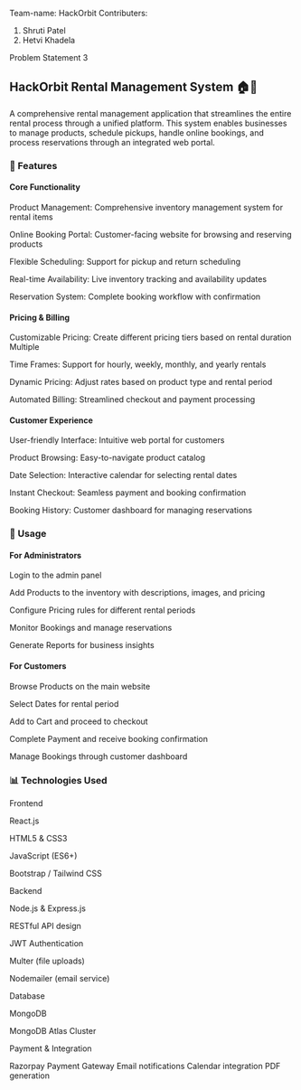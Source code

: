 Team-name: HackOrbit
Contributers:

1. Shruti Patel
2. Hetvi Khadela

Problem Statement 3

## HackOrbit Rental Management System 🏠🚗

A comprehensive rental management application that streamlines the entire rental process through a unified platform. This system enables businesses to manage products, schedule pickups, handle online bookings, and process reservations through an integrated web portal.

### 🌟 Features

#### Core Functionality

Product Management: Comprehensive inventory management system for rental items

Online Booking Portal: Customer-facing website for browsing and reserving products 

Flexible Scheduling: Support for pickup and return scheduling 

Real-time Availability: Live inventory tracking and availability updates 

Reservation System: Complete booking workflow with confirmation

#### Pricing & Billing

Customizable Pricing: Create different pricing tiers based on rental duration Multiple 

Time Frames: Support for hourly, weekly, monthly, and yearly rentals 

Dynamic Pricing: Adjust rates based on product type and rental period 

Automated Billing: Streamlined checkout and payment processing

#### Customer Experience

User-friendly Interface: Intuitive web portal for customers

Product Browsing: Easy-to-navigate product catalog

Date Selection: Interactive calendar for selecting rental dates

Instant Checkout: Seamless payment and booking confirmation

Booking History: Customer dashboard for managing reservations

### 🎯 Usage

#### For Administrators

Login to the admin panel

Add Products to the inventory with descriptions, images, and pricing

Configure Pricing rules for different rental periods

Monitor Bookings and manage reservations

Generate Reports for business insights

#### For Customers

Browse Products on the main website

Select Dates for rental period

Add to Cart and proceed to checkout

Complete Payment and receive booking confirmation

Manage Bookings through customer dashboard

### 📊 Technologies Used

Frontend

React.js

HTML5 & CSS3

JavaScript (ES6+)

Bootstrap / Tailwind CSS

Backend

Node.js & Express.js

RESTful API design

JWT Authentication

Multer (file uploads)

Nodemailer (email service)

Database

MongoDB

MongoDB Atlas Cluster

Payment & Integration

Razorpay Payment Gateway
Email notifications
Calendar integration
PDF generation
